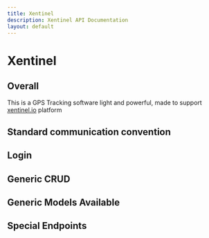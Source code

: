 ```yaml
---
title: Xentinel
description: Xentinel API Documentation
layout: default
---
```


# Xentinel

## Overall
This is a GPS Tracking software light and powerful, made to support [xentinel.io](https://xentinel.io) platform

## Standard communication convention

## Login

## Generic CRUD

## Generic Models Available

## Special Endpoints
